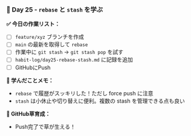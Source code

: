 ### 📅 Day 25 - `rebase` と `stash` を学ぶ

**✅ 今日の作業リスト：**
- [ ] `feature/xyz` ブランチを作成
- [ ] `main` の最新を取得して `rebase`
- [ ] 作業中に `git stash` → `git stash pop` を試す
- [ ] `habit-log/day25-rebase-stash.md` に記録を追加
- [ ] GitHubにPush

**📝 学んだことメモ：**
- `rebase` で履歴がスッキリした！ただし force push に注意
- `stash` は小休止や切り替えに便利。複数の stash を管理できる点も良い

**🌱 GitHub草育成：**
- Push完了で草が生える！